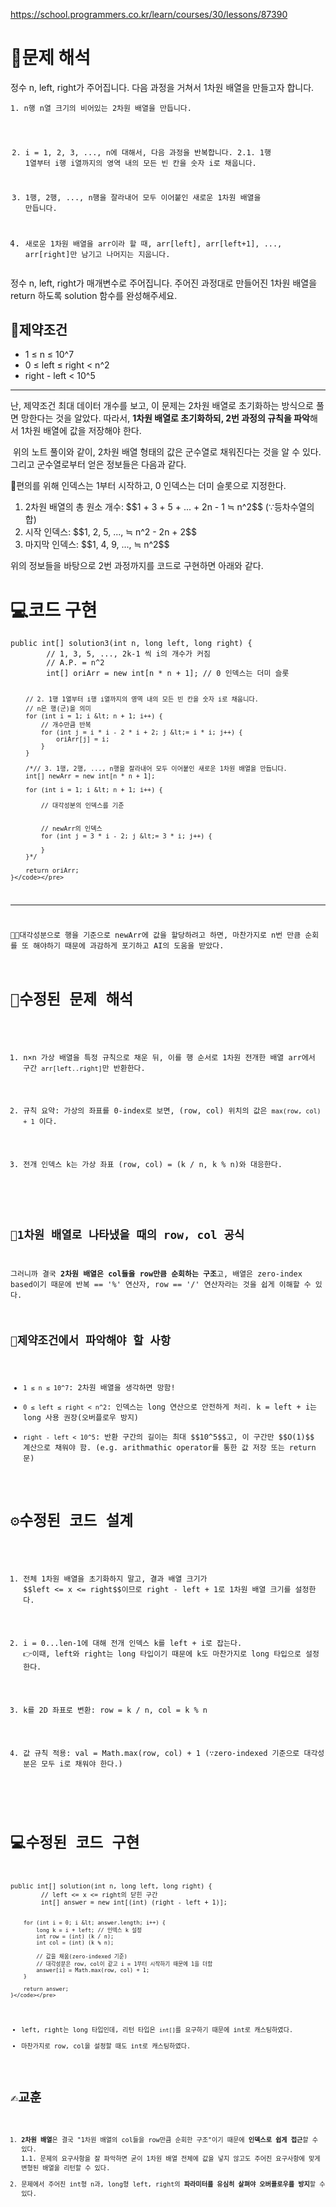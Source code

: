 <p><a href="https://school.programmers.co.kr/learn/courses/30/lessons/87390">https://school.programmers.co.kr/learn/courses/30/lessons/87390</a></p>
<h1 id="📜문제-해석">📜문제 해석</h1>
<p>정수 n, left, right가 주어집니다. 다음 과정을 거쳐서 1차원 배열을 만들고자 합니다.</p>
<pre><code class="language-txt">1. n행 n열 크기의 비어있는 2차원 배열을 만듭니다.

2. i = 1, 2, 3, ..., n에 대해서, 다음 과정을 반복합니다.
    2.1. 1행 1열부터 i행 i열까지의 영역 내의 모든 빈 칸을 숫자 i로 채웁니다.

3. 1행, 2행, ..., n행을 잘라내어 모두 이어붙인 새로운 1차원 배열을 만듭니다.

4. 새로운 1차원 배열을 arr이라 할 때, arr[left], arr[left+1], ..., arr[right]만 남기고 나머지는 지웁니다.</code></pre>
<p>정수 n, left, right가 매개변수로 주어집니다. 주어진 과정대로 만들어진 1차원 배열을 return 하도록 solution 함수를 완성해주세요.</p>
<h2 id="🚧제약조건">🚧제약조건</h2>
<ul>
<li>1 ≤ n ≤ 10^7</li>
<li>0 ≤ left ≤ right &lt; n^2</li>
<li>right - left &lt; 10^5</li>
</ul>
<hr />
<p>난, 제약조건 최대 데이터 개수를 보고, 이 문제는 2차원 배열로 초기화하는 방식으로 풀면 망한다는 것을 알았다. 따라서, <strong>1차원 배열로 초기화하되, 2번 과정의 규칙을 파악</strong>해서 1차원 배열에 값을 저장해야 한다.</p>
<p><img alt="" src="https://velog.velcdn.com/images/csj0209/post/3d8cd366-ed44-4f9a-b06e-e429d630a312/image.jpg" />
위의 노트 풀이와 같이, 2차원 배열 형태의 값은 군수열로 채워진다는 것을 알 수 있다. 그리고 군수열로부터 얻은 정보들은 다음과 같다.</p>
<p>📢편의를 위해 인덱스는 1부터 시작하고, 0 인덱스는 더미 슬롯으로 지정한다.</p>
<ol>
<li>2차원 배열의 총 원소 개수: $$1 + 3 + 5 + ... + 2n - 1 ≒ n^2$$ (∵등차수열의 합)</li>
<li>시작 인덱스: $$1, 2, 5, ..., ≒ n^2 - 2n + 2$$</li>
<li>마지막 인덱스: $$1, 4, 9, ..., ≒ n^2$$</li>
</ol>
<p>위의 정보들을 바탕으로 2번 과정까지를 코드로 구현하면 아래와 같다.</p>
<h1 id="💻코드-구현">💻코드 구현</h1>
<pre><code class="language-java">public int[] solution3(int n, long left, long right) {
        // 1, 3, 5, ..., 2k-1 씩 i의 개수가 커짐
        // A.P. = n^2
        int[] oriArr = new int[n * n + 1]; // 0 인덱스는 더미 슬롯

        // 2. 1행 1열부터 i행 i열까지의 영역 내의 모든 빈 칸을 숫자 i로 채웁니다.
        // n은 행(군)을 의미
        for (int i = 1; i &lt; n + 1; i++) {
            // 개수만큼 반복
            for (int j = i * i - 2 * i + 2; j &lt;= i * i; j++) {
                oriArr[j] = i;
            }
        }

        /*// 3. 1행, 2행, ..., n행을 잘라내어 모두 이어붙인 새로운 1차원 배열을 만듭니다.
        int[] newArr = new int[n * n + 1];

        for (int i = 1; i &lt; n + 1; i++) {

            // 대각성분의 인덱스를 기준


            // newArr의 인덱스
            for (int j = 3 * i - 2; j &lt;= 3 * i; j++) {

            }
        }*/

        return oriArr;
    }</code></pre>
<hr />
<p>😵‍💫대각성분으로 행을 기준으로 newArr에 값을 할당하려고 하면, 마찬가지로 n번 만큼 순회를 또 해야하기 때문에 과감하게 포기하고 AI의 도움을 받았다.</p>
<h1 id="📜수정된-문제-해석">📜수정된 문제 해석</h1>
<ol>
<li><p>n×n 가상 배열을 특정 규칙으로 채운 뒤, 이를 행 순서로 1차원 전개한 배열 arr에서 구간 <code>arr[left..right]</code>만 반환한다.</p>
</li>
<li><p>규칙 요약: 가상의 좌표를 0-index로 보면, (row, col) 위치의 값은 <code>max(row, col) + 1</code> 이다.</p>
</li>
<li><p>전개 인덱스 k는 가상 좌표 (row, col) = (k / n, k % n)와 대응한다.</p>
</li>
</ol>
<h2 id="🤔1차원-배열로-나타냈을-때의-row-col-공식">🤔1차원 배열로 나타냈을 때의 row, col 공식</h2>
<p><img alt="" src="https://velog.velcdn.com/images/csj0209/post/1ca0c4d7-aa64-42dc-9606-140409fbd540/image.jpg" />
그러니까 결국 <strong>2차원 배열은 col들을 row만큼 순회하는 구조</strong>고, 배열은 zero-index based이기 때문에 반복 == '%' 연산자, row == '/' 연산자라는 것을 쉽게 이해할 수 있다.</p>
<h2 id="🚧제약조건에서-파악해야-할-사항">🚧제약조건에서 파악해야 할 사항</h2>
<ul>
<li><code>1 ≤ n ≤ 10^7</code>: 2차원 배열을 생각하면 망함!</li>
<li><code>0 ≤ left ≤ right &lt; n^2</code>: 인덱스는 long 연산으로 안전하게 처리. k = left + i는 long 사용 권장(오버플로우 방지)</li>
<li><code>right - left &lt; 10^5</code>: 반환 구간의 길이는 최대 $$10^5$$고, 이 구간만 $$O(1)$$ 계산으로 채워야 함. (e.g. arithmathic operator를 통한 값 저장 또는 return 문)</li>
</ul>
<h1 id="⚙️수정된-코드-설계">⚙️수정된 코드 설계</h1>
<ol>
<li><p>전체 1차원 배열을 초기화하지 말고, 결과 배열 크기가 
$$left &lt;= x &lt;= right$$이므로 right - left + 1로 1차원 배열 크기를 설정한다.</p>
</li>
<li><p>i = 0...len-1에 대해 전개 인덱스 k를 left + i로 잡는다.
👉이때, left와 right는 long 타입이기 때문에 k도 마찬가지로 long 타입으로 설정한다.</p>
</li>
<li><p>k를 2D 좌표로 변환: row = k / n, col = k % n</p>
</li>
<li><p>값 규칙 적용: val = Math.max(row, col) + 1 (∵zero-indexed 기준으로 대각성분은 모두 i로 채워야 한다.)</p>
</li>
</ol>
<h1 id="💻수정된-코드-구현">💻수정된 코드 구현</h1>
<pre><code class="language-java">public int[] solution(int n, long left, long right) {
        // left &lt;= x &lt;= right의 닫힌 구간
        int[] answer = new int[(int) (right - left + 1)];

        for (int i = 0; i &lt; answer.length; i++) {
            long k = i + left; // 인덱스 k 설정
            int row = (int) (k / n);
            int col = (int) (k % n);

            // 값을 채움(zero-indexed 기준)
            // 대각성분은 row, col이 같고 i = 1부터 시작하기 때문에 1을 더함
            answer[i] = Math.max(row, col) + 1;
        }

        return answer;
    }</code></pre>
<ul>
<li>left, right는 long 타입인데, 리턴 타입은 <code>int[]</code>를 요구하기 때문에 int로 캐스팅하였다.</li>
<li>마찬가지로 row, col을 설정할 때도 int로 캐스팅하였다.</li>
</ul>
<h1 id="✍️교훈">✍️교훈</h1>
<ol>
<li><strong>2차원 배열</strong>은 결국 &quot;1차원 배열의 col들을 row만큼 순회한 구조&quot;이기 때문에 <strong>인덱스로 쉽게 접근</strong>할 수 있다.
1.1. 문제의 요구사항을 잘 파악하면 굳이 1차원 배열 전체에 값을 넣지 않고도 주어진 요구사항에 맞게 변형된 배열을 리턴할 수 있다.<br /></li>
<li>문제에서 주어진 int형 n과, long형 left, right의 <strong>파라미터를 유심히 살펴야 오버플로우를 방지</strong>할 수 있다.</li>
</ol>